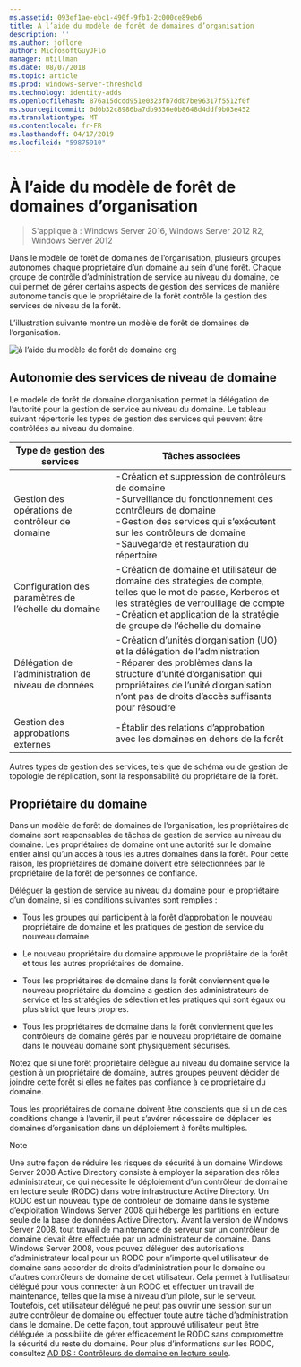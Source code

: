 ```yaml
---
ms.assetid: 093ef1ae-ebc1-490f-9fb1-2c000ce89eb6
title: À l’aide du modèle de forêt de domaines d’organisation
description: ''
ms.author: joflore
author: MicrosoftGuyJFlo
manager: mtillman
ms.date: 08/07/2018
ms.topic: article
ms.prod: windows-server-threshold
ms.technology: identity-adds
ms.openlocfilehash: 876a15dcdd951e0323fb7ddb7be96317f5512f0f
ms.sourcegitcommit: 0d0b32c8986ba7db9536e0b8648d4ddf9b03e452
ms.translationtype: MT
ms.contentlocale: fr-FR
ms.lasthandoff: 04/17/2019
ms.locfileid: "59875910"
---
```

# <a name="using-the-organizational-domain-forest-model"></a>À l’aide du modèle de forêt de domaines d’organisation

>S'applique à : Windows Server 2016, Windows Server 2012 R2, Windows Server 2012

Dans le modèle de forêt de domaines de l’organisation, plusieurs groupes autonomes chaque propriétaire d’un domaine au sein d’une forêt. Chaque groupe de contrôle d’administration de service au niveau du domaine, ce qui permet de gérer certains aspects de gestion des services de manière autonome tandis que le propriétaire de la forêt contrôle la gestion des services de niveau de la forêt.  

L’illustration suivante montre un modèle de forêt de domaines de l’organisation.  

![à l’aide du modèle de forêt de domaine org](../../media/Using-the-Organizational-Domain-Forest-Model/c50a3c6a-b0e4-43ec-ad62-f05d05f0bbd2.gif)  

## <a name="domain-level-service-autonomy"></a>Autonomie des services de niveau de domaine

Le modèle de forêt de domaine d’organisation permet la délégation de l’autorité pour la gestion de service au niveau du domaine. Le tableau suivant répertorie les types de gestion des services qui peuvent être contrôlées au niveau du domaine.  

|Type de gestion des services|Tâches associées|  
|------------------------------|--------------------|  
|Gestion des opérations de contrôleur de domaine|-Création et suppression de contrôleurs de domaine<br />-Surveillance du fonctionnement des contrôleurs de domaine<br />-Gestion des services qui s’exécutent sur les contrôleurs de domaine<br />-Sauvegarde et restauration du répertoire|  
|Configuration des paramètres de l’échelle du domaine|-Création de domaine et utilisateur de domaine des stratégies de compte, telles que le mot de passe, Kerberos et les stratégies de verrouillage de compte<br />-Création et application de la stratégie de groupe de l’échelle du domaine|  
|Délégation de l’administration de niveau de données|-Création d’unités d’organisation (UO) et la délégation de l’administration<br />-Réparer des problèmes dans la structure d’unité d’organisation qui propriétaires de l’unité d’organisation n’ont pas de droits d’accès suffisants pour résoudre|  
|Gestion des approbations externes|-Établir des relations d’approbation avec les domaines en dehors de la forêt|  

Autres types de gestion des services, tels que de schéma ou de gestion de topologie de réplication, sont la responsabilité du propriétaire de la forêt.  

## <a name="domain-owner"></a>Propriétaire du domaine

Dans un modèle de forêt de domaines de l’organisation, les propriétaires de domaine sont responsables de tâches de gestion de service au niveau du domaine. Les propriétaires de domaine ont une autorité sur le domaine entier ainsi qu’un accès à tous les autres domaines dans la forêt. Pour cette raison, les propriétaires de domaine doivent être sélectionnées par le propriétaire de la forêt de personnes de confiance.  

Déléguer la gestion de service au niveau du domaine pour le propriétaire d’un domaine, si les conditions suivantes sont remplies :  

- Tous les groupes qui participent à la forêt d’approbation le nouveau propriétaire de domaine et les pratiques de gestion de service du nouveau domaine.  

- Le nouveau propriétaire du domaine approuve le propriétaire de la forêt et tous les autres propriétaires de domaine.  

- Tous les propriétaires de domaine dans la forêt conviennent que le nouveau propriétaire du domaine a gestion des administrateurs de service et les stratégies de sélection et les pratiques qui sont égaux ou plus strict que leurs propres.  

- Tous les propriétaires de domaine dans la forêt conviennent que les contrôleurs de domaine gérés par le nouveau propriétaire de domaine dans le nouveau domaine sont physiquement sécurisés.  

Notez que si une forêt propriétaire délègue au niveau du domaine service la gestion à un propriétaire de domaine, autres groupes peuvent décider de joindre cette forêt si elles ne faites pas confiance à ce propriétaire du domaine.  

Tous les propriétaires de domaine doivent être conscients que si un de ces conditions change à l’avenir, il peut s’avérer nécessaire de déplacer les domaines d’organisation dans un déploiement à forêts multiples.  

> [!NOTE]  
> Une autre façon de réduire les risques de sécurité à un domaine Windows Server 2008 Active Directory consiste à employer la séparation des rôles administrateur, ce qui nécessite le déploiement d’un contrôleur de domaine en lecture seule (RODC) dans votre infrastructure Active Directory. Un RODC est un nouveau type de contrôleur de domaine dans le système d’exploitation Windows Server 2008 qui héberge les partitions en lecture seule de la base de données Active Directory. Avant la version de Windows Server 2008, tout travail de maintenance de serveur sur un contrôleur de domaine devait être effectuée par un administrateur de domaine. Dans Windows Server 2008, vous pouvez déléguer des autorisations d’administrateur local pour un RODC pour n’importe quel utilisateur de domaine sans accorder de droits d’administration pour le domaine ou d’autres contrôleurs de domaine de cet utilisateur. Cela permet à l’utilisateur délégué pour vous connecter à un RODC et effectuer un travail de maintenance, telles que la mise à niveau d’un pilote, sur le serveur. Toutefois, cet utilisateur délégué ne peut pas ouvrir une session sur un autre contrôleur de domaine ou effectuer toute autre tâche d’administration dans le domaine. De cette façon, tout approuvé utilisateur peut être déléguée la possibilité de gérer efficacement le RODC sans compromettre la sécurité du reste du domaine. Pour plus d’informations sur les RODC, consultez [AD DS : Contrôleurs de domaine en lecture seule](https://go.microsoft.com/fwlink/?LinkId=106616).  
